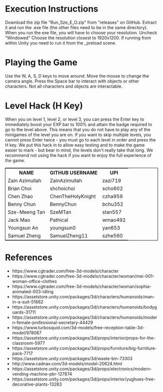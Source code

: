 <h1>Execution Instructions</h1>
<p>
Download the zip file "Run_Sze_E_O.zip" from "releases" on GitHub.
Extract it and run the .exe file (the other files need to be in the same directory).
When you run the exe file, you will have to choose your resolution.  Uncheck "Windowed"
Choose the resolution closest to 1920x1200.
If running from within Unity you need to run it from the _preload scene.
</p>

<h1>Playing the Game</h1>
<p>
Use the W, A, S, D keys to move around.  Move the mouse to change the camera angle.
Press the Space bar to interact with objects or other characters.  Not all characters and objects
are interactable.
</p>

<h1>Level Hack (H Key)</h1>
<p>
When you on level 1, level 2, or level 3, you can press the Enter key to immediately boost your
EXP bar to 100% and attain the badge required to go to the level above.  This means that you do not have to play any
of the minigames of the level you are on.  If you want to skip multiple levels, you cannot press Enter twice - you must
go to each level in order and press the H key.  We put this hack in to allow easy testing and to make the game easier to mark -
but bear in mind, the levels don't really take that long.  We recommend not using the hack if you want to enjoy the full
experience of the game.
</p>

<table style="width: 100%; border: 1px solid black">
<tr>
    <th>NAME</th>
    <th>GITHUB USERNAME</th>
    <th>UPI</th>
</tr>
<tr>
<tr>
    <td>Zain Azimullah</td>
    <td>ZainAzimullah</td>
    <td>zazi719</td>
</tr>
<tr>
    <td>Brian Choi</td>
    <td>shchoichoi</td>
    <td>scho602</td>
</tr>
<tr>
    <td>Chen Zhao</td>
    <td>ChenTheHolyKnight</td>
    <td>czha959</td>
</tr>
<tr>
    <td>Benny Chun</td>
    <td>BennyChun</td>
    <td>bchu352</td>
</tr>
<tr>
    <td>Sze-Meeng Tan</td>
    <td>SzeMTan</td>
    <td>stan557</td>
</tr>
<tr>
    <td>Jack Mao</td>
    <td>Pathical</td>
    <td>wmao492</td>
</tr>
<tr>
    <td>Youngsun An</td>
    <td>youngsun0</td>
    <td>yan653</td>
</tr>
<tr>
    <td>Samuel Zheng</td>
    <td>SamuelZheng11</td>
    <td>szhe560</td>
</tr>
</table>

<h1>References</h1>
<ul>
<li>https://www.cgtrader.com/free-3d-models/character</li>
<li>https://www.cgtrader.com/free-3d-models/character/woman/mei-001-woman-office-clothes</li>
<li>https://www.cgtrader.com/free-3d-models/character/woman/sophia-animated-003-idling</li>
<li>https://assetstore.unity.com/packages/3d/characters/humanoids/man-in-a-suit-51662</li>
<li>https://assetstore.unity.com/packages/3d/characters/humanoids/bodyguards-31711</li>
<li>https://assetstore.unity.com/packages/3d/characters/humanoids/modern-female-professional-secretary-44429</li>
<li>https://www.turbosquid.com/3d-models/free-reception-table-3d-model/978087</li>
<li>https://assetstore.unity.com/packages/3d/props/interior/props-for-the-classroom-5977</li>
<li>https://assetstore.unity.com/packages/3d/props/furniture/big-furniture-pack-7717</li>
<li>https://assetstore.unity.com/packages/3d/waste-bin-73303</li>
<li>http://www.cadnav.com/3d-models/model-20624.html</li>
<li>https://assetstore.unity.com/packages/3d/props/electronics/modern-vending-machine-pbr-127874</li>
<li>https://assetstore.unity.com/packages/3d/props/interior/yughues-free-decorative-plants-13283</li>
</ul>
